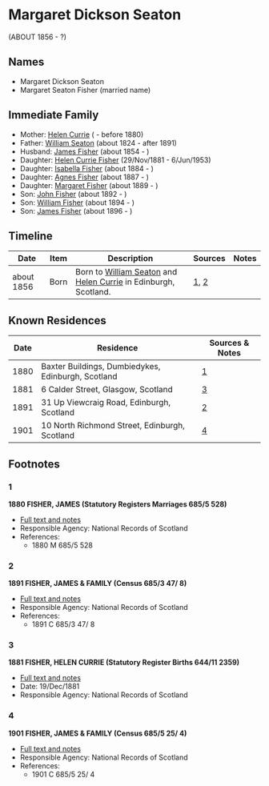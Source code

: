 ﻿---
layout: person
subject_key: i45571672
permalink: /people/i45571672
---

# Margaret Dickson Seaton
(ABOUT 1856 - ?)

## Names

* Margaret Dickson Seaton
* Margaret Seaton Fisher (married name)

## Immediate Family

* Mother: [Helen Currie](./@14506844@-helen-currie-b-d1880.md) ( - before 1880)
* Father: [William Seaton](./@58232144@-william-seaton-b1824-d1891.md) (about 1824 - after 1891)
* Husband: [James Fisher](./@22540348@-james-fisher-b1854-d.md) (about 1854 - )
* Daughter: [Helen Currie Fisher](./@18426904@-helen-currie-fisher-b1881-11-29-d1953-6-6.md) (29/Nov/1881 - 6/Jun/1953)
* Daughter: [Isabella Fisher](./@51349357@-isabella-fisher-b1884-d.md) (about 1884 - )
* Daughter: [Agnes Fisher](./@45605556@-agnes-fisher-b1887-d.md) (about 1887 - )
* Daughter: [Margaret Fisher](./@21244212@-margaret-fisher-b1889-d.md) (about 1889 - )
* Son: [John Fisher](./@59036117@-john-fisher-b1892-d.md) (about 1892 - )
* Son: [William Fisher](./@85653512@-william-fisher-b1894-d.md) (about 1894 - )
* Son: [James Fisher](./@39137337@-james-fisher-b1896-d.md) (about 1896 - )

## Timeline

Date | Item | Description | Sources | Notes
---|---|---|---|---
about 1856 | Born | Born to [William Seaton](./@58232144@-william-seaton-b1824-d1891.md) and [Helen Currie](./@14506844@-helen-currie-b-d1880.md) in Edinburgh, Scotland. | [1](#1), [2](#2) | 

## Known Residences

Date | Residence | Sources & Notes
---|---|---
1880 | Baxter Buildings, Dumbiedykes, Edinburgh, Scotland | [1](#1)
1881 | 6 Calder Street, Glasgow, Scotland | [3](#3)
1891 | 31 Up Viewcraig Road, Edinburgh, Scotland | [2](#2)
1901 | 10 North Richmond Street, Edinburgh, Scotland | [4](#4)

## Footnotes

### 1

**1880 FISHER, JAMES (Statutory Registers Marriages 685/5 528)**

* [Full text and notes](../sources/@35889678@-1880-fisher,-james-statutory-registers-marriages-685-5-528-.md)
* Responsible Agency: National Records of Scotland
* References: 
  * 1880 M 685/5 528

### 2

**1891 FISHER, JAMES & FAMILY (Census 685/3 47/ 8)**

* [Full text and notes](../sources/@51582829@-1891-fisher,-james-&-family-census-685-3-47-8-.md)
* Responsible Agency: National Records of Scotland
* References: 
  * 1891 C 685/3 47/ 8

### 3

**1881 FISHER, HELEN CURRIE (Statutory Register Births 644/11 2359)**

* [Full text and notes](../sources/@23925058@-1881-fisher,-helen-currie-statutory-register-births-644-11-2359-.md)
* Date: 19/Dec/1881
* Responsible Agency: National Records of Scotland

### 4

**1901 FISHER, JAMES & FAMILY (Census 685/5 25/ 4)**

* [Full text and notes](../sources/@142832@-1901-fisher,-james-&-family-census-685-5-25-4-.md)
* Responsible Agency: National Records of Scotland
* References: 
  * 1901 C 685/5 25/ 4

